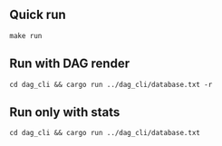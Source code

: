 ## Quick run
`
    make run
`

## Run with DAG render
`
    cd dag_cli && cargo run ../dag_cli/database.txt -r
`
## Run only with stats
`
    cd dag_cli && cargo run ../dag_cli/database.txt
`
